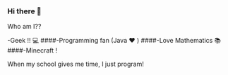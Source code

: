 ### Hi there 👋

Who am I??

-Geek !! 💻
####-Programming fan (Java ❤️ ) 
####-Love Mathematics 📚
####-Minecraft !

When my school gives me time, I just program!
